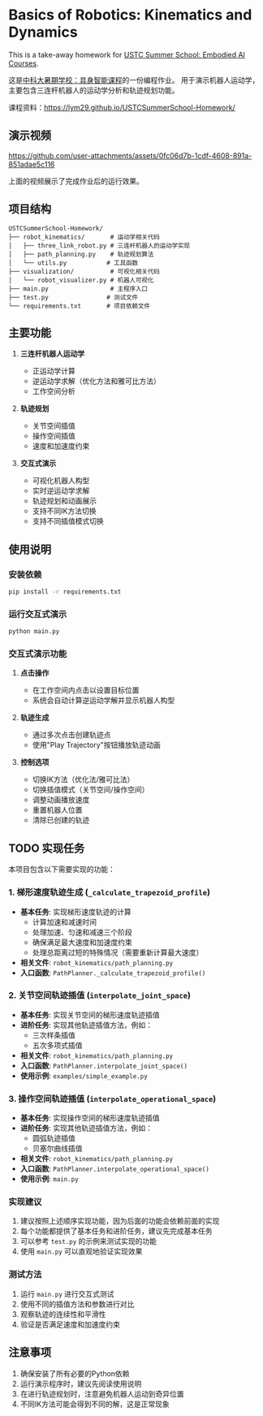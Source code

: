 # Basics of Robotics: Kinematics and Dynamics

This is a take-away homework for [USTC Summer School: Embodied AI Courses](http://staff.ustc.edu.cn/~fuxm/course/SummerSchool_2025/program.html).

这是[中科大暑期学校：具身智能课程](http://staff.ustc.edu.cn/~fuxm/course/SummerSchool_2025/program.html)的一份编程作业。
用于演示机器人运动学，主要包含三连杆机器人的运动学分析和轨迹规划功能。

课程资料：https://lym29.github.io/USTCSummerSchool-Homework/

## 演示视频

https://github.com/user-attachments/assets/0fc06d7b-1cdf-4608-891a-851adae5c116


上面的视频展示了完成作业后的运行效果。

## 项目结构

```
USTCSummerSchool-Homework/
├── robot_kinematics/       # 运动学相关代码
│   ├── three_link_robot.py # 三连杆机器人的运动学实现
│   ├── path_planning.py    # 轨迹规划算法
│   └── utils.py           # 工具函数
├── visualization/          # 可视化相关代码
│   └── robot_visualizer.py # 机器人可视化
├── main.py                 # 主程序入口
├── test.py                # 测试文件
└── requirements.txt       # 项目依赖文件
```

## 主要功能

1. **三连杆机器人运动学**
   - 正运动学计算
   - 逆运动学求解（优化方法和雅可比方法）
   - 工作空间分析

2. **轨迹规划**
   - 关节空间插值
   - 操作空间插值
   - 速度和加速度约束

3. **交互式演示**
   - 可视化机器人构型
   - 实时逆运动学求解
   - 轨迹规划和动画展示
   - 支持不同IK方法切换
   - 支持不同插值模式切换

## 使用说明

### 安装依赖

```bash
pip install -r requirements.txt
```

### 运行交互式演示

```bash
python main.py
```

### 交互式演示功能

1. **点击操作**
   - 在工作空间内点击以设置目标位置
   - 系统会自动计算逆运动学解并显示机器人构型

2. **轨迹生成**
   - 通过多次点击创建轨迹点
   - 使用"Play Trajectory"按钮播放轨迹动画

3. **控制选项**
   - 切换IK方法（优化法/雅可比法）
   - 切换插值模式（关节空间/操作空间）
   - 调整动画播放速度
   - 重置机器人位置
   - 清除已创建的轨迹

## TODO 实现任务

本项目包含以下需要实现的功能：

### 1. 梯形速度轨迹生成 (`_calculate_trapezoid_profile`)
- **基本任务**: 实现梯形速度轨迹的计算
  - 计算加速和减速时间
  - 处理加速、匀速和减速三个阶段
  - 确保满足最大速度和加速度约束
  - 处理总距离过短的特殊情况（需要重新计算最大速度）
- **相关文件**: `robot_kinematics/path_planning.py`
- **入口函数**: `PathPlanner._calculate_trapezoid_profile()`

### 2. 关节空间轨迹插值 (`interpolate_joint_space`)
- **基本任务**: 实现关节空间的梯形速度轨迹插值
- **进阶任务**: 实现其他轨迹插值方法，例如：
  - 三次样条插值
  - 五次多项式插值
- **相关文件**: `robot_kinematics/path_planning.py`
- **入口函数**: `PathPlanner.interpolate_joint_space()`
- **使用示例**: `examples/simple_example.py`

### 3. 操作空间轨迹插值 (`interpolate_operational_space`)
- **基本任务**: 实现操作空间的梯形速度轨迹插值
- **进阶任务**: 实现其他轨迹插值方法，例如：
  - 圆弧轨迹插值
  - 贝塞尔曲线插值
- **相关文件**: `robot_kinematics/path_planning.py`
- **入口函数**: `PathPlanner.interpolate_operational_space()`
- **使用示例**: `main.py`

### 实现建议
1. 建议按照上述顺序实现功能，因为后面的功能会依赖前面的实现
2. 每个功能都提供了基本任务和进阶任务，建议先完成基本任务
3. 可以参考 `test.py` 的示例来测试实现的功能
4. 使用 `main.py` 可以直观地验证实现效果

### 测试方法
1. 运行 `main.py` 进行交互式测试
2. 使用不同的插值方法和参数进行对比
3. 观察轨迹的连续性和平滑性
4. 验证是否满足速度和加速度约束

## 注意事项

1. 确保安装了所有必要的Python依赖
2. 运行演示程序时，建议先阅读使用说明
3. 在进行轨迹规划时，注意避免机器人运动到奇异位置
4. 不同IK方法可能会得到不同的解，这是正常现象

